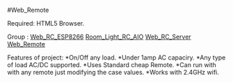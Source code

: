 #Web_Remote

Required: HTML5 Browser.

Group :
[Web_RC_ESP8266](https://github.com/Subhajitdas298/Web_RC_ESP8266/)
[Room_Light_RC_AIO](https://github.com/Subhajitdas298/Room_Light_RC_AIO/)
[Web_RC_Server](https://github.com/Subhajitdas298/Web_RC_Server/)
[Web_Remote](https://github.com/Subhajitdas298/Web_Remote/)

Features of project:
*On/Off any load.
*Under 1amp AC capaciry.
*Any type of load AC/DC supported.
*Uses Standard cheap Remote.
*Can run with with any remote just modifying the case values.
*Works with 2.4GHz wifi.